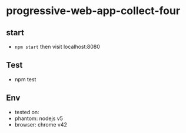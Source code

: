 # progressive-web-app-collect-four

## start
-  `npm start` then visit localhost:8080

## Test
-  npm test


## Env
- tested on:
 - phantom: nodejs v5
 - browser: chrome v42
